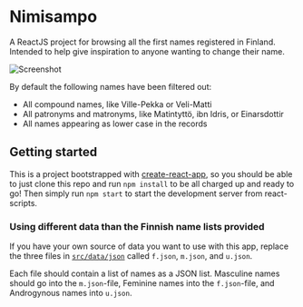 # Nimisampo

A ReactJS project for browsing all the first names registered in Finland. Intended to help give inspiration to anyone wanting to change their name.

![Screenshot](https://i.imgur.com/Y3NTWlz.jpg)

By default the following names have been filtered out:
 * All compound names, like Ville-Pekka or Veli-Matti
 * All patronyms and matronyms, like Matintyttö, ibn Idris, or Einarsdottir
 * All names appearing as lower case in the records

## Getting started

This is a project bootstrapped with [create-react-app](https://create-react-app.dev), so you should be able to just clone this repo and run `npm install` to be all charged up and ready to go! Then simply run `npm start` to start the development server from react-scripts.

### Using different data than the Finnish name lists provided

If you have your own source of data you want to use with this app, replace the three files in [`src/data/json`](./src/data/json) called `f.json`, `m.json`, and `u.json`.

Each file should contain a list of names as a JSON list. Masculine names should go into the `m.json`-file, Feminine names into the `f.json`-file, and Androgynous names into `u.json`.